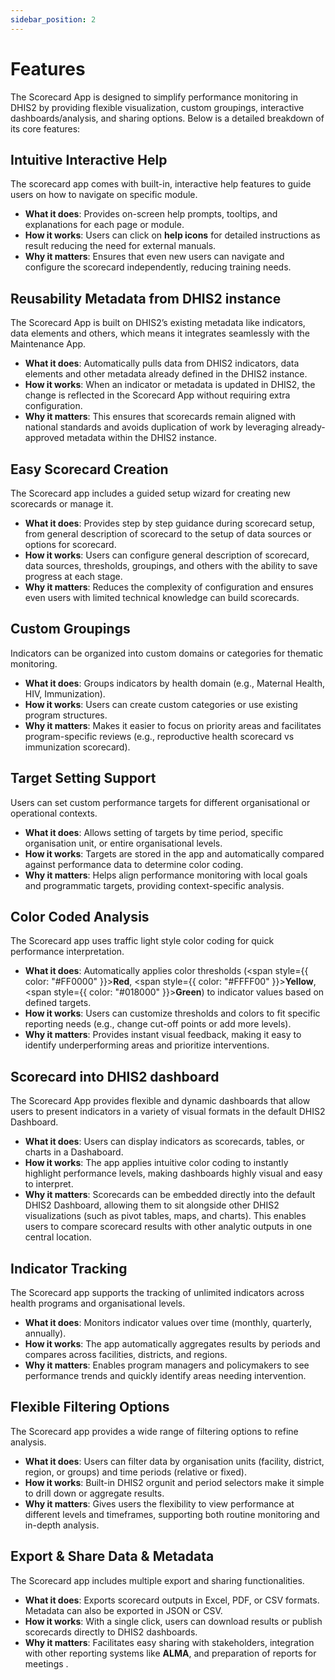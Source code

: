```yaml
---
sidebar_position: 2
---
```

# Features


The Scorecard App is designed to simplify performance monitoring in DHIS2 by providing flexible visualization, custom groupings, interactive dashboards/analysis, and sharing options. Below is a detailed breakdown of its core features:

## Intuitive Interactive Help
The scorecard app comes with built-in, interactive help features to guide users on how to navigate on specific module.
 - **What it does**: Provides on-screen help prompts, tooltips, and explanations for each page or module.
 - **How it works**: Users can click on **help icons** for detailed instructions as result reducing the need for external manuals.
 - **Why it matters**: Ensures that even new users can navigate and configure the scorecard independently, reducing training needs.

## Reusability Metadata from DHIS2 instance
The Scorecard App is built on DHIS2’s existing metadata like indicators, data elements and others, which means it integrates seamlessly with the Maintenance App.
 - **What it does**: Automatically pulls data from DHIS2 indicators, data elements and other metadata already defined in the DHIS2 instance.
 - **How it works**: When an indicator or metadata is updated in DHIS2, the change is reflected in the Scorecard App without requiring extra configuration.
 - **Why it matters**: This ensures that scorecards remain aligned with national standards and avoids duplication of work by leveraging already-approved metadata within the DHIS2 instance.

## Easy Scorecard Creation
The Scorecard app includes a guided setup wizard for creating new scorecards or manage it.
 - **What it does**: Provides step by step guidance during scorecard setup, from general description of scorecard to the setup of data sources or options for scorecard.
 - **How it works**: Users can configure general description of scorecard, data sources, thresholds, groupings, and others with the ability to save progress at each stage.
 - **Why it matters**: Reduces the complexity of configuration and ensures even users with limited technical knowledge can build scorecards.

## Custom Groupings
Indicators can be organized into custom domains or categories for thematic monitoring.
 - **What it does**: Groups indicators by health domain (e.g., Maternal Health, HIV, Immunization).
 - **How it works**: Users can create custom categories or use existing program structures.
 - **Why it matters**: Makes it easier to focus on priority areas and facilitates program-specific reviews (e.g., reproductive health scorecard vs immunization scorecard).

## Target Setting Support
Users can set custom performance targets for different organisational or operational contexts.
 - **What it does**: Allows setting of targets by time period, specific organisation unit, or entire organisational levels.
 - **How it works**: Targets are stored in the app and automatically compared against performance data to determine color coding.
 - **Why it matters**: Helps align performance monitoring with local goals and programmatic targets, providing context-specific analysis.

## Color Coded Analysis
The Scorecard app uses traffic light style color coding for quick performance interpretation.
 - **What it does**: Automatically applies color thresholds (<span style={{ color: "#FF0000" }}>**Red**</span>, <span style={{ color: "#FFFF00" }}>**Yellow**</span>, <span style={{ color: "#018000" }}>**Green**</span>) to indicator values based on defined targets.
 - **How it works**: Users can customize thresholds and colors to fit specific reporting needs (e.g., change cut-off points or add more levels).
 - **Why it matters**: Provides instant visual feedback, making it easy to identify underperforming areas and prioritize interventions.

## Scorecard into DHIS2 dashboard
The Scorecard App provides flexible and dynamic dashboards that allow users to present indicators in a variety of visual formats in the default DHIS2 Dashboard.
 - **What it does**: Users can display indicators as scorecards, tables, or charts in a Dashaboard.
 - **How it works**: The app applies intuitive color coding to instantly highlight performance levels, making dashboards highly visual and easy to interpret.
 - **Why it matters**: Scorecards can be embedded directly into the default DHIS2 Dashboard, allowing them to sit alongside other DHIS2 visualizations (such as pivot tables, maps, and charts). This enables users to compare scorecard results with other analytic outputs in one central location.

##  Indicator Tracking
The Scorecard app supports the tracking of unlimited indicators across health programs and organisational levels.
 - **What it does**: Monitors indicator values over time (monthly, quarterly, annually).
 - **How it works**: The app automatically aggregates results by periods and compares across facilities, districts, and regions.
 - **Why it matters**: Enables program managers and policymakers to see performance trends and quickly identify areas needing intervention.

## Flexible Filtering Options
The Scorecard app provides a wide range of filtering options to refine analysis.
 - **What it does**: Users can filter data by organisation units (facility, district, region, or groups) and time periods (relative or fixed).
 - **How it works**: Built-in DHIS2 orgunit and period selectors make it simple to drill down or aggregate results.
 - **Why it matters**: Gives users the flexibility to view performance at different levels and timeframes, supporting both routine monitoring and in-depth analysis.

##  Export & Share Data & Metadata
The Scorecard app includes multiple export and sharing functionalities.
 - **What it does**: Exports scorecard outputs in Excel, PDF, or CSV formats. Metadata can also be exported in JSON or CSV.
 - **How it works**: With a single click, users can download results or publish scorecards directly to DHIS2 dashboards.
 - **Why it matters**: Facilitates easy sharing with stakeholders, integration with other reporting systems like **ALMA**, and preparation of reports for meetings .









